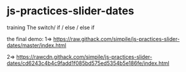 # js-practices-slider-dates
training The switch/ if / else / else if

the final demo: 
1=>  https://raw.githack.com/simpile/js-practices-slider-dates/master/index.html

2=> https://rawcdn.githack.com/simpile/js-practices-slider-dates/cd6243c4b4c9fadd1f085bd575ed5354b5e186fe/index.html
